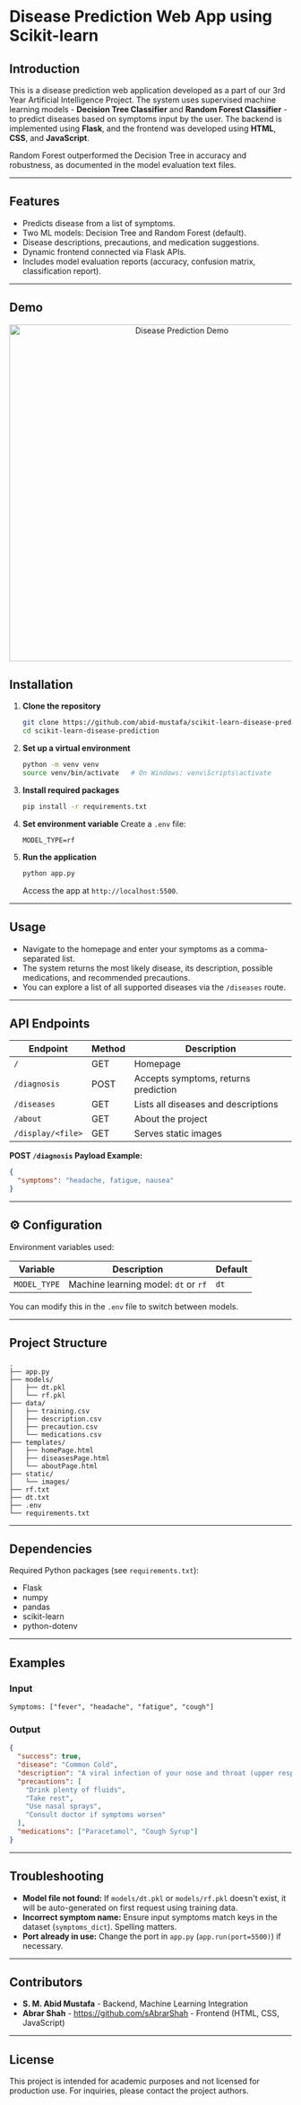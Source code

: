 # Disease Prediction Web App using Scikit-learn

## Introduction

This is a disease prediction web application developed as a part of our 3rd Year Artificial Intelligence Project. The system uses supervised machine learning models - **Decision Tree Classifier** and **Random Forest Classifier** - to predict diseases based on symptoms input by the user. The backend is implemented using **Flask**, and the frontend was developed using **HTML**, **CSS**, and **JavaScript**.

Random Forest outperformed the Decision Tree in accuracy and robustness, as documented in the model evaluation text files.

---

## Features

- Predicts disease from a list of symptoms.
- Two ML models: Decision Tree and Random Forest (default).
- Disease descriptions, precautions, and medication suggestions.
- Dynamic frontend connected via Flask APIs.
- Includes model evaluation reports (accuracy, confusion matrix, classification report).

---

## Demo

<p align="center">
 <img src="https://github.com/user-attachments/assets/c018ed5d-e819-413c-b417-2d8cb242c42f" alt="Disease Prediction Demo" width="600"/>
</p>

## Installation

1. **Clone the repository**
   ```bash
   git clone https://github.com/abid-mustafa/scikit-learn-disease-prediction.git
   cd scikit-learn-disease-prediction
   ```

2. **Set up a virtual environment**
   ```bash
   python -m venv venv
   source venv/bin/activate   # On Windows: venv\Scripts\activate
   ```

3. **Install required packages**
   ```bash
   pip install -r requirements.txt
   ```

4. **Set environment variable**
   Create a `.env` file:
   ```env
   MODEL_TYPE=rf
   ```

5. **Run the application**
   ```bash
   python app.py
   ```

   Access the app at `http://localhost:5500`.

---

## Usage

- Navigate to the homepage and enter your symptoms as a comma-separated list.
- The system returns the most likely disease, its description, possible medications, and recommended precautions.
- You can explore a list of all supported diseases via the `/diseases` route.

---

## API Endpoints

| Endpoint          | Method | Description                            |
|-------------------|--------|----------------------------------------|
| `/`               | GET    | Homepage                               |
| `/diagnosis`      | POST   | Accepts symptoms, returns prediction   |
| `/diseases`       | GET    | Lists all diseases and descriptions    |
| `/about`          | GET    | About the project                      |
| `/display/<file>` | GET    | Serves static images                   |

**POST `/diagnosis` Payload Example:**
```json
{
  "symptoms": "headache, fatigue, nausea"
}
```

---

## ⚙️ Configuration

Environment variables used:

| Variable     | Description                            | Default |
|--------------|----------------------------------------|---------|
| `MODEL_TYPE` | Machine learning model: `dt` or `rf`   | `dt`    |

You can modify this in the `.env` file to switch between models.

---

## Project Structure

```
.
├── app.py
├── models/
│   ├── dt.pkl
│   └── rf.pkl
├── data/
│   ├── training.csv
│   ├── description.csv
│   ├── precaution.csv
│   └── medications.csv
├── templates/
│   ├── homePage.html
│   ├── diseasesPage.html
│   └── aboutPage.html
├── static/
│   └── images/
├── rf.txt
├── dt.txt
├── .env
└── requirements.txt
```

---

## Dependencies

Required Python packages (see `requirements.txt`):

- Flask
- numpy
- pandas
- scikit-learn
- python-dotenv

---

## Examples

### Input
```
Symptoms: ["fever", "headache", "fatigue", "cough"]
```

### Output
```json
{
  "success": true,
  "disease": "Common Cold",
  "description": "A viral infection of your nose and throat (upper respiratory tract).",
  "precautions": [
    "Drink plenty of fluids",
    "Take rest",
    "Use nasal sprays",
    "Consult doctor if symptoms worsen"
  ],
  "medications": ["Paracetamol", "Cough Syrup"]
}
```

---

## Troubleshooting

- **Model file not found:** If `models/dt.pkl` or `models/rf.pkl` doesn't exist, it will be auto-generated on first request using training data.
- **Incorrect symptom name:** Ensure input symptoms match keys in the dataset (`symptoms_dict`). Spelling matters.
- **Port already in use:** Change the port in `app.py` (`app.run(port=5500)`) if necessary.

---

## Contributors

- **S. M. Abid Mustafa** - Backend, Machine Learning Integration
- **Abrar Shah** - https://github.com/sAbrarShah - Frontend (HTML, CSS, JavaScript) 

---

## License

This project is intended for academic purposes and not licensed for production use. For inquiries, please contact the project authors.
